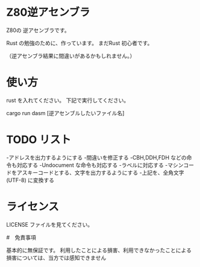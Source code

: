 # Z80逆アセンブラ

Z80の 逆アセンブラです。

Rust の勉強のために、作っています。
まだRust 初心者です。

（逆アセンブラ結果に間違いがあるかもしれません。）

# 使い方

rust を入れてください。
下記で実行してください。

 cargo run dasm [逆アセンブルしたいファイル名]

# TODO リスト

-アドレスを出力するようにする
-間違いを修正する
-CBH,DDH,FDH などの命令も対応する
-Undocument な命令も対応する
-ラベルに対応する
-マシンコードをアスキーコードとする、文字を出力するようにする
-上記を、全角文字(UTF-8) に変換する


# ライセンス

LICENSE ファイルを見てください。

#　免責事項

基本的に無保証です。
利用したことによる損害、利用できなかったことによる損害については、当方では感知できません

